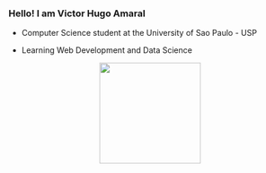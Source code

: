 ### Hello! I am Victor Hugo Amaral

- Computer Science student at the University of Sao Paulo - USP

- Learning Web Development and Data Science


<div align="center">
  <a href="https://github.com/AmaralVh">
  <img height="180em" src="https://github-readme-stats.vercel.app/api/top-langs/?username=AmaralVh&layout=compact&langs_count=7&theme=dark"/>
</div>

<div style="display: inline_block"><br>
</div>
